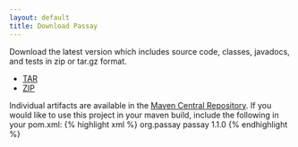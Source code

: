 ```yaml
---
layout: default
title: Download Passay
---
```

Download the latest version which includes source code, classes, javadocs, and tests in zip or tar.gz format.

* [TAR](/downloads/1.1.0/passay-1.1.0-dist.tar.gz)
* [ZIP](/downloads/1.1.0/passay-1.1.0-dist.zip)

Individual artifacts are available in the [Maven Central Repository](http://repo1.maven.org/maven2/org/passay/).
If you would like to use this project in your maven build, include the following in your pom.xml:
{% highlight xml %}
<dependencies>
  <dependency>
    <groupId>org.passay</groupId>
    <artifactId>passay</artifactId>
    <version>1.1.0</version>
  </dependency>
<dependencies>
{% endhighlight %}

